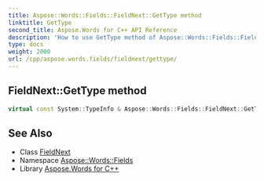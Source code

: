 ```yaml
---
title: Aspose::Words::Fields::FieldNext::GetType method
linktitle: GetType
second_title: Aspose.Words for C++ API Reference
description: 'How to use GetType method of Aspose::Words::Fields::FieldNext class in C++.'
type: docs
weight: 2000
url: /cpp/aspose.words.fields/fieldnext/gettype/
---
```

## FieldNext::GetType method




```cpp
virtual const System::TypeInfo & Aspose::Words::Fields::FieldNext::GetType() const override
```

## See Also

* Class [FieldNext](../)
* Namespace [Aspose::Words::Fields](../../)
* Library [Aspose.Words for C++](../../../)
